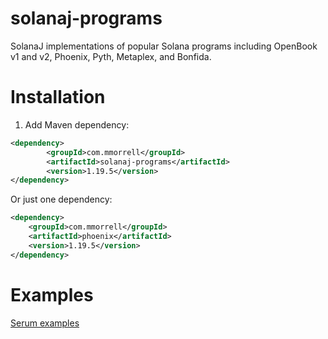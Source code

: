 # solanaj-programs

SolanaJ implementations of popular Solana programs including OpenBook v1 and v2, Phoenix, Pyth, Metaplex, and 
Bonfida.

# Installation
1. Add Maven dependency:

```xml
<dependency>
        <groupId>com.mmorrell</groupId>
        <artifactId>solanaj-programs</artifactId>
        <version>1.19.5</version>
</dependency>
```
Or just one dependency:
```xml
<dependency>
    <groupId>com.mmorrell</groupId>
    <artifactId>phoenix</artifactId>
    <version>1.19.5</version>
</dependency>
```

# Examples
[Serum examples](https://github.com/skynetcap/solanaj-programs/blob/master/serum/README.md)
